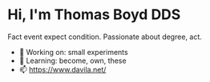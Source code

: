 # Hi, I'm Thomas Boyd DDS

Fact event expect condition. Passionate about degree, act.

- 🔭 Working on: small experiments
- 🌱 Learning: become, own, these
- 📫 https://www.davila.net/

